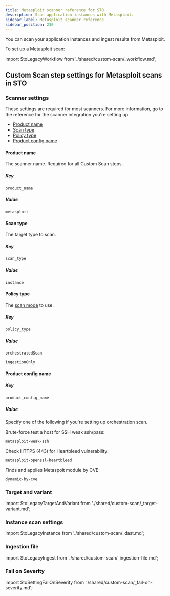 ```yaml
---
title: Metasploit scanner reference for STO
description: Scan application instances with Metasploit.
sidebar_label: Metasploit scanner reference
sidebar_position: 230
---
```


You can scan your application instances and ingest results from Metasploit.

To set up a Metasploit scan:

import StoLegacyWorkflow from './shared/custom-scan/_workflow.md';

<StoLegacyWorkflow />

## Custom Scan step settings for Metasploit scans in STO

### Scanner settings

These settings are required for most scanners. For more information, go to the reference for the scanner integration you're setting up.

- [Product name](#product-name)
- [Scan type](#scan-type)
- [Policy type](#policy-type)
- [Product config name](#product-config-name)



#### Product name

The scanner name. Required for all Custom Scan steps. 

##### Key
```
product_name
```

##### Value

```
metasploit
```

#### Scan type

The target type to scan. 

##### Key
```
scan_type
```

##### Value

```
instance
```


#### Policy type

The [scan mode](/docs/security-testing-orchestration/use-sto/orchestrate-and-ingest/sto-workflows-overview) to use. 

##### Key
```
policy_type
```

##### Value

```
orchestratedScan
```
```
ingestionOnly
```

#### Product config name

##### Key
```
product_config_name
```

##### Value

Specify one of the following if you're setting up orchestration scan.

Brute-force test a host for SSH weak ssh/pass:

```
metasploit-weak-ssh
```

Check HTTPS (443) for Heartbleed vulnerability:

```
metasploit-openssl-heartbleed
```

Finds and applies Metaspoit module by CVE:

```
dynamic-by-cve
```


### Target and variant


import StoLegacyTargetAndVariant  from './shared/custom-scan/_target-variant.md';


<StoLegacyTargetAndVariant />

<!-- 
### Metasploit scan settings

* `product_name` = `metasploit`
* [`scan_type`](/docs/security-testing-orchestration/sto-techref-category/security-step-settings-reference#scanner-categories) = `instance`
* [`policy_type`](/docs/security-testing-orchestration/sto-techref-category/security-step-settings-reference#data-ingestion-methods) = `orchestratedScan` or `ingestionOnly`
* `product_config_name`
   - `metasploit-weak-ssh` &nbsp; &nbsp;  Brute-force test a host for SSH weak ssh/pass
   - `metasploit-openssl-heartbleed`  &nbsp; &nbsp; Check HTTPS (443) for Heartbleed vulnerability
   - `dynamic-by-cve`  &nbsp; &nbsp; Finds and applies Metaspoit module by CVE 
* `fail_on_severity` - See [Fail on Severity](#fail-on-severity).

-->

### Instance scan settings


import StoLegacyInstance from './shared/custom-scan/_dast.md';


<StoLegacyInstance />

### Ingestion file


import StoLegacyIngest from './shared/custom-scan/_ingestion-file.md'; 


<StoLegacyIngest />


### Fail on Severity

import StoSettingFailOnSeverity from './shared/custom-scan/_fail-on-severity.md';

<StoSettingFailOnSeverity />